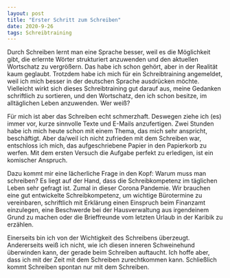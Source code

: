 ```yaml
---
layout: post
title: "Erster Schritt zum Schreiben"
date: 2020-9-26
tags: Schreibtraining
---
```

Durch Schreiben lernt man eine Sprache besser, weil es die Möglichkeit gibt, die erlernte Wörter strukturiert anzuwenden und den aktuellen Wortschatz zu vergrößern. Das habe ich schon gehört, aber in der Realität kaum geglaubt. Trotzdem habe ich mich für ein Schreibtraining angemeldet, weil ich mich besser in der deutschen Sprache ausdrücken möchte. Vielleicht wirkt sich dieses Schreibtraining gut darauf aus, meine Gedanken schriftlich zu sortieren, und den Wortschatz, den ich schon besitze, im alltäglichen Leben anzuwenden.
Wer weiß?

Für mich ist aber das Schreiben echt schmerzhaft. Deswegen ziehe ich (es) immer vor, kurze sinnvolle Texte und E-Mails anzufertigen. Zwei Stunden habe ich mich heute schon mit einem Thema, das mich sehr anspricht, beschäftigt.
Aber da/weil ich nicht zufrieden mit dem Schreiben war, entschloss ich mich, das aufgeschriebene Papier in den Papierkorb zu werfen. Mit dem ersten Versuch die Aufgabe perfekt zu erledigen, ist ein komischer Anspruch.

Dazu kommt mir eine lächerliche Frage in den Kopf: Warum muss man schreiben? Es liegt auf der Hand, dass die Schreibkompetenz im täglichen Leben sehr gefragt ist. Zumal in dieser Corona Pandemie. Wir brauchen eine gut entwickelte Schreibkompetenz, um wichtige Bürotermine zu vereinbaren, schriftlich mit Erklärung einen Einspruch beim Finanzamt einzulegen, eine Beschwerde bei der Hausverwaltung aus irgendeinem Grund zu machen oder die Brieffreunde vom letzten Urlaub in der Karibik zu erzählen.

Einerseits bin ich von der Wichtigkeit des Schreibens überzeugt. Andererseits weiß ich nicht, wie ich diesen inneren Schweinehund überwinden kann, der gerade beim Schreiben auftaucht. Ich hoffe aber, dass ich mit der Zeit mit dem Schreiben zurechtkommen kann. Schließlich kommt Schreiben spontan nur mit dem Schreiben.
